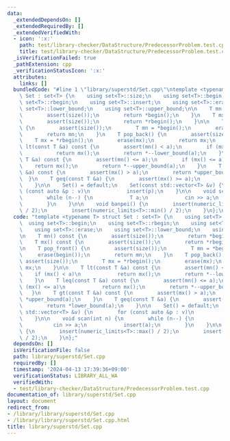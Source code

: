 ```yaml
---
data:
  _extendedDependsOn: []
  _extendedRequiredBy: []
  _extendedVerifiedWith:
  - icon: ':x:'
    path: test/library-checker/DataStructure/PredecessorProblem.test.cpp
    title: test/library-checker/DataStructure/PredecessorProblem.test.cpp
  _isVerificationFailed: true
  _pathExtension: cpp
  _verificationStatusIcon: ':x:'
  attributes:
    links: []
  bundledCode: "#line 1 \"library/superstd/Set.cpp\"\ntemplate <typename T> struct\
    \ Set : set<T> {\n    using set<T>::size;\n    using set<T>::begin;\n    using\
    \ set<T>::rbegin;\n    using set<T>::insert;\n    using set<T>::erase;\n    using\
    \ set<T>::lower_bound;\n    using set<T>::upper_bound;\n\n    T mn() const {\n\
    \        assert(size());\n        return *begin();\n    }\n    T mx() const {\n\
    \        assert(size());\n        return *rbegin();\n    }\n\n    T pop_front()\
    \ {\n        assert(size());\n        T mn = *begin();\n        erase(begin());\n\
    \        return mn;\n    }\n    T pop_back() {\n        assert(size());\n    \
    \    T mx = *rbegin();\n        erase(mx);\n        return mx;\n    }\n\n    T\
    \ lt(const T &a) const {\n        assert(mn() < a);\n        if (mx() < a)\n \
    \           return mx();\n        return *--lower_bound(a);\n    }\n    T leq(const\
    \ T &a) const {\n        assert(mn() <= a);\n        if (mx() <= a)\n        \
    \    return mx();\n        return *--upper_bound(a);\n    }\n    T gt(const T\
    \ &a) const {\n        assert(mx() > a);\n        return *upper_bound(a);\n  \
    \  }\n    T geq(const T &a) {\n        assert(mx() >= a);\n        return *lower_bound(a);\n\
    \    }\n\n    Set() = default;\n    Set(const std::vector<T> &v) {\n        for\
    \ (const auto &p : v)\n            insert(p);\n    }\n\n    void scan(int n) {\n\
    \        while (n--) {\n            T a;\n            cin >> a;\n            insert(a);\n\
    \        }\n    }\n\n    void banpei() {\n        insert(numeric_limits<T>::max()\
    \ / 2);\n        insert(numeric_limits<T>::min() / 2);\n    }\n};\n"
  code: "template <typename T> struct Set : set<T> {\n    using set<T>::size;\n  \
    \  using set<T>::begin;\n    using set<T>::rbegin;\n    using set<T>::insert;\n\
    \    using set<T>::erase;\n    using set<T>::lower_bound;\n    using set<T>::upper_bound;\n\
    \n    T mn() const {\n        assert(size());\n        return *begin();\n    }\n\
    \    T mx() const {\n        assert(size());\n        return *rbegin();\n    }\n\
    \n    T pop_front() {\n        assert(size());\n        T mn = *begin();\n   \
    \     erase(begin());\n        return mn;\n    }\n    T pop_back() {\n       \
    \ assert(size());\n        T mx = *rbegin();\n        erase(mx);\n        return\
    \ mx;\n    }\n\n    T lt(const T &a) const {\n        assert(mn() < a);\n    \
    \    if (mx() < a)\n            return mx();\n        return *--lower_bound(a);\n\
    \    }\n    T leq(const T &a) const {\n        assert(mn() <= a);\n        if\
    \ (mx() <= a)\n            return mx();\n        return *--upper_bound(a);\n \
    \   }\n    T gt(const T &a) const {\n        assert(mx() > a);\n        return\
    \ *upper_bound(a);\n    }\n    T geq(const T &a) {\n        assert(mx() >= a);\n\
    \        return *lower_bound(a);\n    }\n\n    Set() = default;\n    Set(const\
    \ std::vector<T> &v) {\n        for (const auto &p : v)\n            insert(p);\n\
    \    }\n\n    void scan(int n) {\n        while (n--) {\n            T a;\n  \
    \          cin >> a;\n            insert(a);\n        }\n    }\n\n    void banpei()\
    \ {\n        insert(numeric_limits<T>::max() / 2);\n        insert(numeric_limits<T>::min()\
    \ / 2);\n    }\n};"
  dependsOn: []
  isVerificationFile: false
  path: library/superstd/Set.cpp
  requiredBy: []
  timestamp: '2024-04-13 17:39:36+09:00'
  verificationStatus: LIBRARY_ALL_WA
  verifiedWith:
  - test/library-checker/DataStructure/PredecessorProblem.test.cpp
documentation_of: library/superstd/Set.cpp
layout: document
redirect_from:
- /library/library/superstd/Set.cpp
- /library/library/superstd/Set.cpp.html
title: library/superstd/Set.cpp
---
```


